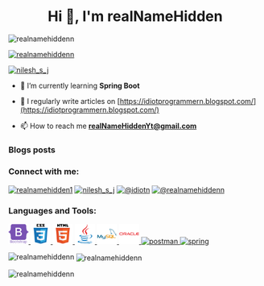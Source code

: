 <h1 align="center">Hi 👋, I'm realNameHidden</h1>
<p align="left"> <img src="https://komarev.com/ghpvc/?username=realnamehiddenn&label=Profile%20views&color=0e75b6&style=flat" alt="realnamehiddenn" /> </p>

<p align="left"> <a href="https://github.com/ryo-ma/github-profile-trophy"><img src="https://github-profile-trophy.vercel.app/?username=realnamehiddenn" alt="realnamehiddenn" /></a> </p>

<p align="left"> <a href="https://twitter.com/nilesh_s_j" target="blank"><img src="https://img.shields.io/twitter/follow/nilesh_s_j?logo=twitter&style=for-the-badge" alt="nilesh_s_j" /></a> </p>

- 🌱 I’m currently learning **Spring Boot**

- 📝 I regularly write articles on [https://idiotprogrammern.blogspot.com/](https://idiotprogrammern.blogspot.com/)

- 📫 How to reach me **realNameHiddenYt@gmail.com**

### Blogs posts
<!-- BLOG-POST-LIST:START -->
<!-- BLOG-POST-LIST:END -->

<h3 align="left">Connect with me:</h3>
<p align="left">
<a href="https://dev.to/realnamehidden1" target="blank"><img align="center" src="https://raw.githubusercontent.com/rahuldkjain/github-profile-readme-generator/master/src/images/icons/Social/devto.svg" alt="realnamehidden1" height="30" width="40" /></a>
<a href="https://twitter.com/nilesh_s_j" target="blank"><img align="center" src="https://raw.githubusercontent.com/rahuldkjain/github-profile-readme-generator/master/src/images/icons/Social/twitter.svg" alt="nilesh_s_j" height="30" width="40" /></a>
<a href="https://medium.com/@idiotn" target="blank"><img align="center" src="https://raw.githubusercontent.com/rahuldkjain/github-profile-readme-generator/master/src/images/icons/Social/medium.svg" alt="@idiotn" height="30" width="40" /></a>
<a href="https://www.youtube.com/c/@realnamehiddenn" target="blank"><img align="center" src="https://raw.githubusercontent.com/rahuldkjain/github-profile-readme-generator/master/src/images/icons/Social/youtube.svg" alt="@realnamehiddenn" height="30" width="40" /></a>
</p>

<h3 align="left">Languages and Tools:</h3>
<p align="left"> <a href="https://getbootstrap.com" target="_blank" rel="noreferrer"> <img src="https://raw.githubusercontent.com/devicons/devicon/master/icons/bootstrap/bootstrap-plain-wordmark.svg" alt="bootstrap" width="40" height="40"/> </a> <a href="https://www.w3schools.com/css/" target="_blank" rel="noreferrer"> <img src="https://raw.githubusercontent.com/devicons/devicon/master/icons/css3/css3-original-wordmark.svg" alt="css3" width="40" height="40"/> </a> <a href="https://www.w3.org/html/" target="_blank" rel="noreferrer"> <img src="https://raw.githubusercontent.com/devicons/devicon/master/icons/html5/html5-original-wordmark.svg" alt="html5" width="40" height="40"/> </a> <a href="https://www.java.com" target="_blank" rel="noreferrer"> <img src="https://raw.githubusercontent.com/devicons/devicon/master/icons/java/java-original.svg" alt="java" width="40" height="40"/> </a> <a href="https://www.mysql.com/" target="_blank" rel="noreferrer"> <img src="https://raw.githubusercontent.com/devicons/devicon/master/icons/mysql/mysql-original-wordmark.svg" alt="mysql" width="40" height="40"/> </a> <a href="https://www.oracle.com/" target="_blank" rel="noreferrer"> <img src="https://raw.githubusercontent.com/devicons/devicon/master/icons/oracle/oracle-original.svg" alt="oracle" width="40" height="40"/> </a> <a href="https://postman.com" target="_blank" rel="noreferrer"> <img src="https://www.vectorlogo.zone/logos/getpostman/getpostman-icon.svg" alt="postman" width="40" height="40"/> </a> <a href="https://spring.io/" target="_blank" rel="noreferrer"> <img src="https://www.vectorlogo.zone/logos/springio/springio-icon.svg" alt="spring" width="40" height="40"/> </a> </p>

<p><img align="left" src="https://github-readme-stats.vercel.app/api/top-langs?username=realnamehiddenn&show_icons=true&locale=en&layout=compact" alt="realnamehiddenn" /></p>

<p>&nbsp;<img align="center" src="https://github-readme-stats.vercel.app/api?username=realnamehiddenn&show_icons=true&locale=en" alt="realnamehiddenn" /></p>

<p><img align="center" src="https://github-readme-streak-stats.herokuapp.com/?user=realnamehiddenn&" alt="realnamehiddenn" /></p>
